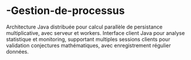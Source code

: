 # -Gestion-de-processus
Architecture Java distribuée pour calcul parallèle de persistance multiplicative, avec serveur et workers. Interface client Java pour analyse statistique et monitoring, supportant multiples sessions clients pour validation conjectures mathématiques, avec enregistrement régulier données.
